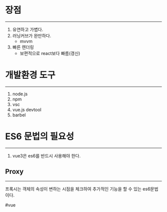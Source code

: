 # 장점
---
1. 유연하고 가볍다.
2. 러닝커브가 완만하다.
   - mvvm
3. 빠른 렌더링
   - 보편적으로 react보다 빠름(갱신)

# 개발환경 도구
---
1. node.js
2. npm
3. vsc
4. vue.js devtool
5. barbel

# ES6 문법의 필요성
---
1. vue3은 es6를 반드시 사용해야 한다.

## Proxy
---
프록시는 객체의 속성이 변하는 시점을 체크하여 추가적인 기능을 할 수 있는 es6문법이다. 

#vue